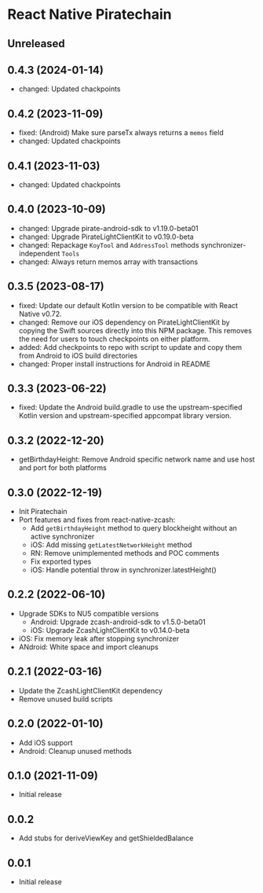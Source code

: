 # React Native Piratechain

## Unreleased

## 0.4.3 (2024-01-14)

- changed: Updated chackpoints

## 0.4.2 (2023-11-09)

- fixed: (Android) Make sure parseTx always returns a `memos` field
- changed: Updated chackpoints

## 0.4.1 (2023-11-03)

- changed: Updated chackpoints

## 0.4.0 (2023-10-09)

- changed: Upgrade pirate-android-sdk to v1.19.0-beta01
- changed: Upgrade PirateLightClientKit to v0.19.0-beta
- changed: Repackage `KoyTool` and `AddressTool` methods synchronizer-independent `Tools`
- changed: Always return memos array with transactions

## 0.3.5 (2023-08-17)

- fixed: Update our default Kotlin version to be compatible with React Native v0.72.
- changed: Remove our iOS dependency on PirateLightClientKit by copying the Swift sources directly into this NPM package. This removes the need for users to touch checkpoints on either platform.
- added: Add checkpoints to repo with script to update and copy them from Android to iOS build directories
- changed: Proper install instructions for Android in README

## 0.3.3 (2023-06-22)

- fixed: Update the Android build.gradle to use the upstream-specified Kotlin version and upstream-specified appcompat library version.

## 0.3.2 (2022-12-20)

- getBirthdayHeight: Remove Android specific network name and use host and port for both platforms

## 0.3.0 (2022-12-19)

- Init Piratechain
- Port features and fixes from react-native-zcash:
  - Add `getBirthdayHeight` method to query blockheight without an active synchronizer
  - iOS: Add missing `getLatestNetworkHeight` method
  - RN: Remove unimplemented methods and POC comments
  - Fix exported types
  - iOS: Handle potential throw in synchronizer.latestHeight()

## 0.2.2 (2022-06-10)

- Upgrade SDKs to NU5 compatible versions
  - Android: Upgrade zcash-android-sdk to v1.5.0-beta01
  - iOS: Upgrade ZcashLightClientKit to v0.14.0-beta
- iOS: Fix memory leak after stopping synchronizer
- ANdroid: White space and import cleanups

## 0.2.1 (2022-03-16)

- Update the ZcashLightClientKit dependency
- Remove unused build scripts

## 0.2.0 (2022-01-10)

- Add iOS support
- Android: Cleanup unused methods

## 0.1.0 (2021-11-09)

- Initial release

## 0.0.2

- Add stubs for deriveViewKey and getShieldedBalance

## 0.0.1

- Initial release
